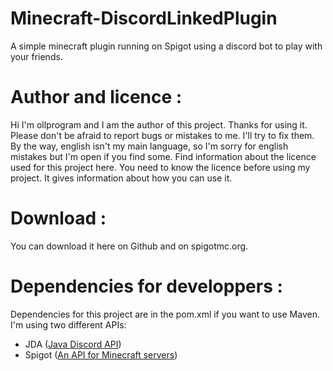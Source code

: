 # Minecraft-DiscordLinkedPlugin
A simple minecraft plugin running on Spigot using a discord bot to play with your friends.

# Author and licence :
Hi I'm ollprogram and I am the author of this project. Thanks for using it.
Please don't be afraid to report bugs or mistakes to me. I'll try to fix them. By the way, english isn't my main language, so I'm sorry for english mistakes but I'm open if you find some.
Find information about the licence used for this project here. You need to know the licence before using my project. It gives information about how you can use it.
# Download :
You can download it here on Github and on spigotmc.org. 
# Dependencies for developpers :
Dependencies for this project are in the pom.xml if you want to use Maven. I'm using two different APIs:
<ul>
  <li> JDA (<a href = "https://github.com/DV8FromTheWorld/JDA">Java Discord API</a>)</li>
  <li> Spigot (<a href = "https://www.spigotmc.org">An API for Minecraft servers</a>)</li>
</ul>

